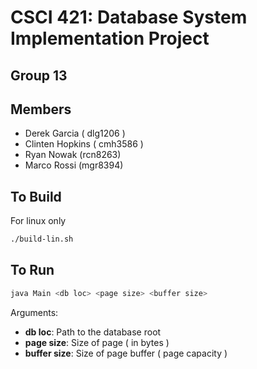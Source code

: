 # CSCI 421: Database System Implementation Project
## Group 13

## Members
- Derek Garcia ( dlg1206 )
- Clinten Hopkins ( cmh3586 )
- Ryan Nowak (rcn8263)
- Marco Rossi (mgr8394)

## To Build
For linux only
```bash
./build-lin.sh
```

## To Run
```bash
java Main <db loc> <page size> <buffer size>
```

Arguments:
- **db loc**:         Path to the database root
- **page size**:      Size of page ( in bytes )
- **buffer size**:    Size of page buffer ( page capacity )

